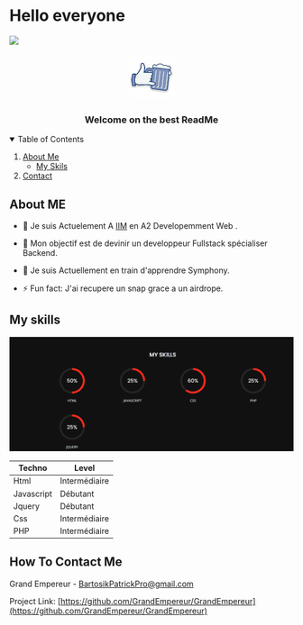 # Hello everyone

<img src="https://komarev.com/ghpvc/?username=GrandEmpereur&label=Profile%20views&color=0e75b6&style=flat" /> 

<!-- PROJECT LOGO -->
<br />
<p align="center">
  <a href="https://github.com/othneildrew/Best-README-Template">
    <img src="img/logo.jpg" alt="Logo" width="80" height="80">
  </a>

  <h3 align="center">Welcome on the best ReadMe</h3>
</p>



<!-- TABLE OF CONTENTS -->
<details open="open">
  <summary>Table of Contents</summary>
  <ol>
    <li>
      <a href="#about-the-project">About Me</a>
      <ul>
        <li><a href="#myskils">My Skils</a></li>
      </ul>
    </li>
      <li><a href="#contact">Contact</a></li>
  </ol>
</details>



<!-- ABOUT THE PROJECT -->
## About ME


- 🔭 Je suis Actuelement A  [IIM](https://www.iim.fr) en A2 Developemment Web .

- 🌱 Mon objectif est de devinir un developpeur Fullstack spécialiser Backend.

- 💬 Je suis Actuellement en train d'apprendre Symphony.

- ⚡ Fun fact: J'ai recupere un snap grace a un airdrope.

<!-- My skils -->
## My skills
<img src="img/skills.png">

Techno | Level 
------ |------
Html | Intermédiaire
Javascript | Débutant
Jquery | Débutant
Css | Intermédiaire
PHP | Intermédiaire 



<!-- CONTACT -->
## How To Contact Me

Grand Empereur - BartosikPatrickPro@gmail.com

Project Link: [https://github.com/GrandEmpereur/GrandEmpereur](https://github.com/GrandEmpereur/GrandEmpereur)

